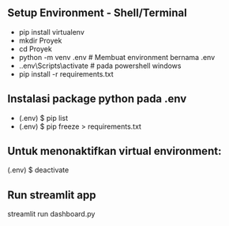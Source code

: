 ## Setup Environment - Shell/Terminal
- pip install virtualenv
- mkdir Proyek
- cd Proyek
- python -m venv .env  # Membuat environment bernama .env
- .\.env\Scripts\activate  # pada powershell windows
- pip install -r requirements.txt

## Instalasi package python pada .env
- (.env) $ pip list
- (.env) $ pip freeze > requirements.txt

## Untuk menonaktifkan virtual environment:
(.env) $ deactivate

## Run streamlit app
streamlit run dashboard.py

